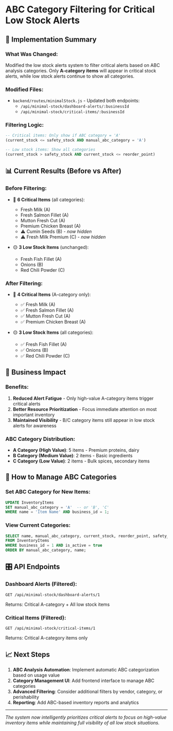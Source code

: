 # ABC Category Filtering for Critical Low Stock Alerts

## 🎯 Implementation Summary

### **What Was Changed:**
Modified the low stock alerts system to filter critical alerts based on ABC analysis categories. Only **A-category items** will appear in critical stock alerts, while low stock alerts continue to show all categories.

### **Modified Files:**
- `backend/routes/minimalStock.js` - Updated both endpoints:
  - `/api/minimal-stock/dashboard-alerts/:businessId`
  - `/api/minimal-stock/critical-items/:businessId`

### **Filtering Logic:**
```sql
-- Critical items: Only show if ABC category = 'A'
(current_stock <= safety_stock AND manual_abc_category = 'A') 

-- Low stock items: Show all categories
(current_stock > safety_stock AND current_stock <= reorder_point)
```

## 📊 Current Results (Before vs After)

### **Before Filtering:**
- 🔴 **6 Critical Items** (all categories):
  - Fresh Milk (A)
  - Fresh Salmon Fillet (A) 
  - Mutton Fresh Cut (A)
  - Premium Chicken Breast (A)
  - ⚠️ Cumin Seeds (B) - *now hidden*
  - ⚠️ Fresh Milk Premium (C) - *now hidden*

- 🟡 **3 Low Stock Items** (unchanged):
  - Fresh Fish Fillet (A)
  - Onions (B)
  - Red Chili Powder (C)

### **After Filtering:**
- 🔴 **4 Critical Items** (A-category only):
  - ✅ Fresh Milk (A)
  - ✅ Fresh Salmon Fillet (A)
  - ✅ Mutton Fresh Cut (A) 
  - ✅ Premium Chicken Breast (A)

- 🟡 **3 Low Stock Items** (all categories):
  - ✅ Fresh Fish Fillet (A)
  - ✅ Onions (B)
  - ✅ Red Chili Powder (C)

## 🎯 Business Impact

### **Benefits:**
1. **Reduced Alert Fatigue** - Only high-value A-category items trigger critical alerts
2. **Better Resource Prioritization** - Focus immediate attention on most important inventory
3. **Maintained Visibility** - B/C category items still appear in low stock alerts for awareness

### **ABC Category Distribution:**
- **A Category (High Value)**: 5 items - Premium proteins, dairy
- **B Category (Medium Value)**: 2 items - Basic ingredients
- **C Category (Low Value)**: 2 items - Bulk spices, secondary items

## 🔄 How to Manage ABC Categories

### **Set ABC Category for New Items:**
```sql
UPDATE InventoryItems 
SET manual_abc_category = 'A'  -- or 'B', 'C'
WHERE name = 'Item Name' AND business_id = 1;
```

### **View Current Categories:**
```sql
SELECT name, manual_abc_category, current_stock, reorder_point, safety_stock
FROM InventoryItems 
WHERE business_id = 1 AND is_active = true
ORDER BY manual_abc_category, name;
```

## 🎛️ API Endpoints

### **Dashboard Alerts (Filtered):**
```http
GET /api/minimal-stock/dashboard-alerts/1
```
Returns: Critical A-category + All low stock items

### **Critical Items (Filtered):**
```http
GET /api/minimal-stock/critical-items/1  
```
Returns: Critical A-category items only

## 📈 Next Steps

1. **ABC Analysis Automation**: Implement automatic ABC categorization based on usage value
2. **Category Management UI**: Add frontend interface to manage ABC categories
3. **Advanced Filtering**: Consider additional filters by vendor, category, or perishability
4. **Reporting**: Add ABC-based inventory reports and analytics

---

*The system now intelligently prioritizes critical alerts to focus on high-value inventory items while maintaining full visibility of all low stock situations.*
